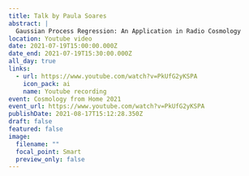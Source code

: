 ```yaml
---
title: Talk by Paula Soares
abstract: |
  Gaussian Process Regression: An Application in Radio Cosmology
location: Youtube video
date: 2021-07-19T15:00:00.000Z
date_end: 2021-07-19T15:30:00.000Z
all_day: true
links:
  - url: https://www.youtube.com/watch?v=PkUfG2yKSPA
    icon_pack: ai
    name: Youtube recording
event: Cosmology from Home 2021
event_url: https://www.youtube.com/watch?v=PkUfG2yKSPA
publishDate: 2021-08-17T15:12:28.350Z
draft: false
featured: false
image:
  filename: ""
  focal_point: Smart
  preview_only: false
---
```

